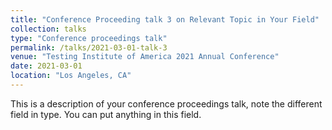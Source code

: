 ```yaml
---
title: "Conference Proceeding talk 3 on Relevant Topic in Your Field"
collection: talks
type: "Conference proceedings talk"
permalink: /talks/2021-03-01-talk-3
venue: "Testing Institute of America 2021 Annual Conference"
date: 2021-03-01
location: "Los Angeles, CA"
---
```


This is a description of your conference proceedings talk, note the different field in type. You can put anything in this field.
